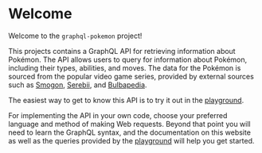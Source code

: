 # Welcome

Welcome to the `graphql-pokemon` project!

This projects contains a GraphQL API for retrieving information about Pokémon.
The API allows users to query for information about Pokémon, including their
types, abilities, and moves. The data for the Pokémon is sourced from the
popular video game series, provided by external sources such as
[Smogon](https://www.smogon.com), [Serebii](https://serebii.net), and
[Bulbapedia](https://bulbapedia.bulbagarden.net).

The easiest way to get to know this API is to try it out in the
[playground](https://graphqlpokemon.favware.tech/v8).

For implementing the API in your own code, choose your preferred language and
method of making Web requests. Beyond that point you will need to learn the
GraphQL syntax, and the documentation on this website as well as the queries
provided by the [playground](https://graphqlpokemon.favware.tech/v8) will help
you get started.
